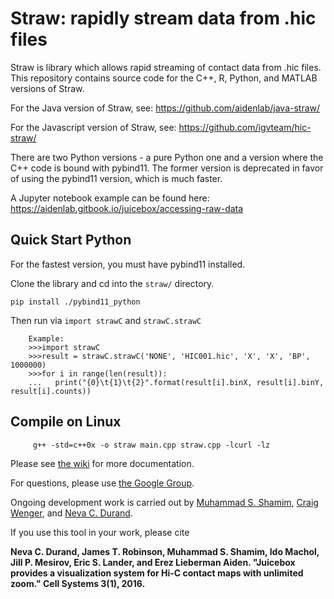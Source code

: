 # Straw: rapidly stream data from .hic files
Straw is library which allows rapid streaming of contact data from .hic files. 
This repository contains source code for the C++, R, Python, and MATLAB versions of Straw.

For the Java version of Straw, see: https://github.com/aidenlab/java-straw/

For the Javascript version of Straw, see: https://github.com/igvteam/hic-straw/

There are two Python versions - a pure Python one and a version where the C++ code is bound with pybind11. The former version is deprecated in favor of using the pybind11 version, which is much faster.

A Jupyter notebook example can be found here: https://aidenlab.gitbook.io/juicebox/accessing-raw-data

## Quick Start Python

For the fastest version, you must have pybind11 installed.

Clone the library and cd into the `straw/` directory.
```
pip install ./pybind11_python
```
Then run via `import strawC` and `strawC.strawC` 

```
    Example:
    >>>import strawC
    >>>result = strawC.strawC('NONE', 'HIC001.hic', 'X', 'X', 'BP', 1000000)
    >>>for i in range(len(result)):
    ...   print("{0}\t{1}\t{2}".format(result[i].binX, result[i].binY, result[i].counts))
```

## Compile on Linux

         g++ -std=c++0x -o straw main.cpp straw.cpp -lcurl -lz
 
Please see [the wiki](https://github.com/theaidenlab/straw/wiki) for more documentation.

For questions, please use
[the Google Group](https://groups.google.com/forum/#!forum/3d-genomics).

Ongoing development work is carried out by <a href="http://mshamim.com">Muhammad S. Shamim</a>, <a href="https://github.com/cwenger">Craig Wenger</a>, and <a href="http://www.cherniavsky.net/neva/">Neva C. Durand</a>.

If you use this tool in your work, please cite 

**Neva C. Durand, James T. Robinson, Muhammad S. Shamim, Ido Machol, Jill P. Mesirov, Eric S. Lander, and Erez Lieberman Aiden. "Juicebox provides a visualization system for Hi-C contact maps with unlimited zoom." Cell Systems 3(1), 2016.**

